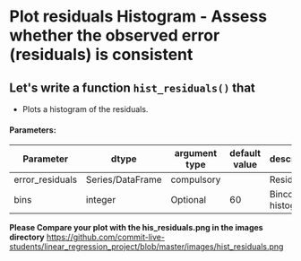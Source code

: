 # Plot residuals Histogram - Assess whether the observed error (residuals) is consistent

## Let's write a function `hist_residuals()` that 
* Plots a histogram of the residuals.

#### Parameters:

| Parameter | dtype | argument type | default value | description |
| --- | --- | --- | --- | --- | 
| error_residuals | Series/DataFrame | compulsory | | Residuals |
| bins | integer | Optional | 60 | Bincount in histogram |

**Please Compare your plot with the his_residuals.png in the images directory**
https://github.com/commit-live-students/linear_regression_project/blob/master/images/hist_residuals.png

